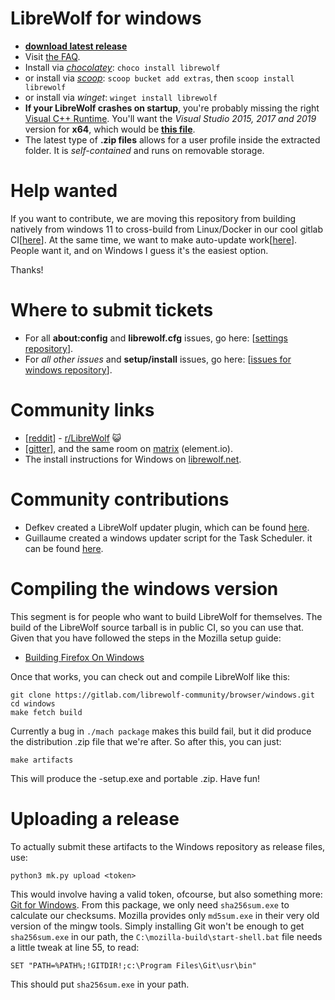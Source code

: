 # LibreWolf for windows

* **[download latest release](https://gitlab.com/librewolf-community/browser/windows/-/releases)**
* Visit [the FAQ](https://librewolf.net/docs/faq/).
* Install via _[chocolatey](https://community.chocolatey.org/packages/librewolf)_: `choco install librewolf`
* or install via _[scoop](https://scoop.sh)_: `scoop bucket add extras`, then `scoop install librewolf`
* or install via _winget_: `winget install librewolf`
* **If your LibreWolf crashes on startup**, you're probably missing the right [Visual C++ Runtime](https://support.microsoft.com/en-us/topic/the-latest-supported-visual-c-downloads-2647da03-1eea-4433-9aff-95f26a218cc0). You'll want the _Visual Studio 2015, 2017 and 2019_ version for **x64**, which would be **[this file](https://aka.ms/vs/16/release/vc_redist.x64.exe)**.
* The latest type of **.zip files** allows for a user profile inside the extracted folder. It is _self-contained_ and runs on removable storage.

# Help wanted

If you want to contribute, we are moving this repository from building natively from windows 11 to cross-build from Linux/Docker in our cool gitlab CI[[here](https://gitlab.com/librewolf-community/browser/bsys5/-/issues/12)]. At the same time, we want to make auto-update work[[here](https://gitlab.com/librewolf-community/browser/windows/-/issues/237)]. People want it, and on Windows I guess it's the easiest option.

Thanks!

# Where to submit tickets

* For all **about:config** and **librewolf.cfg** issues, go here: [[settings repository](https://gitlab.com/librewolf-community/settings/-/issues)].
* For _all other issues_ and **setup/install** issues, go here: [[issues for windows repository](https://gitlab.com/librewolf-community/browser/windows/-/issues)].

# Community links
* [[reddit](https://www.reddit.com/r/LibreWolf/)] - [r/LibreWolf](https://www.reddit.com/r/LibreWolf/) 😺
* [[gitter](https://gitter.im/librewolf-community/librewolf)], and the same room on [matrix](https://app.element.io/#/room/#librewolf-community_librewolf:gitter.im) (element.io).
* The install instructions for Windows on [librewolf.net](https://librewolf.net/installation/windows/).

# Community contributions

* Defkev created a LibreWolf updater plugin, which can be found [here](https://addons.mozilla.org/en-US/firefox/addon/librewolf-updater/).
* Guillaume created a windows updater script for the Task Scheduler. it can be found [here](https://github.com/ltGuillaume/LibreWolf-WinUpdater).

# Compiling the windows version

This segment is for people who want to build LibreWolf for themselves. The build of the LibreWolf source tarball is in public CI, so you can use that. Given that you have followed the steps in the Mozilla setup guide:

* [Building Firefox On Windows](https://firefox-source-docs.mozilla.org/setup/windows_build.html)

Once that works, you can check out and compile LibreWolf like this:

```
git clone https://gitlab.com/librewolf-community/browser/windows.git
cd windows
make fetch build
```

Currently a bug in `./mach package` makes this build fail, but it did produce the distribution .zip file that we're after. So after this, you can just:

```
make artifacts
```
This will produce the -setup.exe and portable .zip. Have fun!

# Uploading a release

To actually submit these artifacts to the Windows repository as release files, use:
```
python3 mk.py upload <token>
```
This would involve having a valid token, ofcourse, but also something more: [Git for Windows](https://git-scm.com/). From this package, we only need `sha256sum.exe` to calculate our checksums. Mozilla provides only `md5sum.exe` in their very old version of the mingw tools. Simply installing Git won't be enough to get `sha256sum.exe` in our path, the `C:\mozilla-build\start-shell.bat` file needs a little tweak at line 55, to read:
```
SET "PATH=%PATH%;!GITDIR!;c:\Program Files\Git\usr\bin"
```
This should put `sha256sum.exe` in your path.
